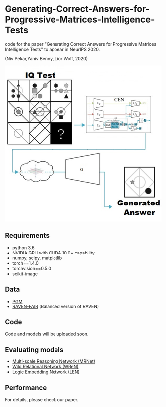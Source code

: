 # Generating-Correct-Answers-for-Progressive-Matrices-Intelligence-Tests
code for the paper "Generating Correct Answers for Progressive Matrices Intelligence Tests" to appear in NeurIPS 2020. 

(Niv Pekar,Yaniv Benny, Lior Wolf, 2020)

![pic](images/intro.jpg)


## Requirements
* python 3.6
* NVIDIA GPU with CUDA 10.0+ capability
* numpy, scipy, matplotlib
* torch==1.4.0
* torchvision==0.5.0
* scikit-image


## Data
* [PGM](https://github.com/deepmind/abstract-reasoning-matrices)
* [RAVEN-FAIR](https://github.com/yanivbenny/RAVEN_FAIR) (Balanced version of RAVEN)


## Code
Code and models will be uploaded soon.


## Evaluating models
* [Multi-scale Reasoning Network (MRNet)](https://github.com/yanivbenny/MRNet)
* [Wild Relational Network (WReN)](https://github.com/Fen9/WReN)
* [Logic Embedding Network (LEN)](https://github.com/zkcys001/distracting_feature)

## Performance
For details, please check our paper. 
